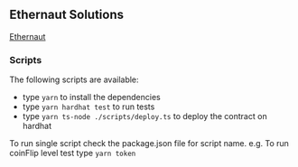## Ethernaut Solutions

<a href="https://ethernaut.openzeppelin.com" target="_blank">Ethernaut </a>

### Scripts

The following scripts are available:

- type `yarn` to install the dependencies
- type `yarn hardhat test` to run tests
- type `yarn ts-node ./scripts/deploy.ts` to deploy the contract on hardhat

To run single script check the package.json file for script name. e.g. To run coinFlip level test type `yarn token`
